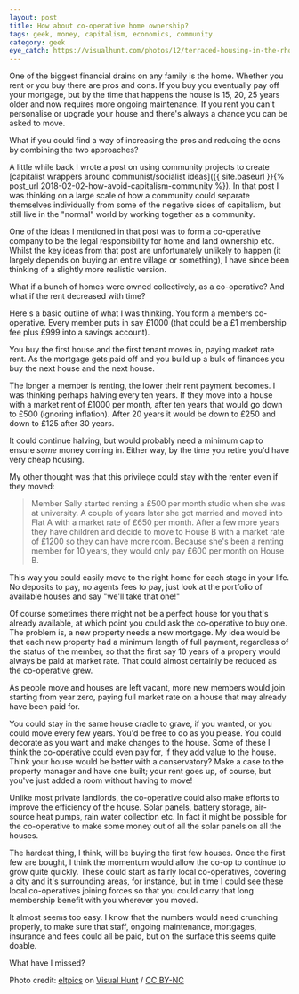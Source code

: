 ```yaml
---
layout: post
title: How about co-operative home ownership?
tags: geek, money, capitalism, economics, community
category: geek
eye_catch: https://visualhunt.com/photos/12/terraced-housing-in-the-rhondda-valley-homes.jpg
---
```


One of the biggest financial drains on any family is the home. Whether you rent or you buy there are pros and cons. If you buy you eventually pay off your mortgage, but by the time that happens the house is 15, 20, 25 years older and now requires more ongoing maintenance. If you rent you can't personalise or upgrade your house and there's always a chance you can be asked to move.

What if you could find a way of increasing the pros and reducing the cons by combining the two approaches?

<!--more-->

A little while back I wrote a post on using community projects to create [capitalist wrappers around communist/socialist ideas]({{ site.baseurl }}{% post_url 2018-02-02-how-avoid-capitalism-community %}). In that post I was thinking on a large scale of how a community could separate themselves individually from some of the negative sides of capitalism, but still live in the "normal" world by working together as a community.

One of the ideas I mentioned in that post was to form a co-operative company to be the legal responsibility for home and land ownership etc. Whilst the key ideas from that post are unfortunately unlikely to happen (it largely depends on buying an entire village or something), I have since been thinking of a slightly more realistic version.

What if a bunch of homes were owned collectively, as a co-operative? And what if the rent decreased with time?

Here's a basic outline of what I was thinking. You form a members co-operative. Every member puts in say £1000 (that could be a £1 membership fee plus £999 into a savings account).

You buy the first house and the first tenant moves in, paying market rate rent. As the mortgage gets paid off and you build up a bulk of finances you buy the next house and the next house.

The longer a member is renting, the lower their rent payment becomes. I was thinking perhaps halving every ten years. If they move into a house with a market rent of £1000 per month, after ten years that would go down to £500 (ignoring inflation). After 20 years it would be down to £250 and down to £125 after 30 years.

It could continue halving, but would probably need a minimum cap to ensure _some_ money coming in. Either way, by the time you retire you'd have very cheap housing.

My other thought was that this privilege could stay with the renter even if they moved:

> Member Sally started renting a £500 per month studio when she was at university. A couple of years later she got married and moved into Flat A with a market rate of £650 per month. After a few more years they have children and decide to move to House B with a market rate of £1200 so they can have more room. Because she's been a renting member for 10 years, they would only pay £600 per month on House B.

This way you could easily move to the right home for each stage in your life. No deposits to pay, no agents fees to pay, just look at the portfolio of available houses and say "we'll take that one!"

Of course sometimes there might not be a perfect house for you that's already available, at which point you could ask the co-operative to buy one. The problem is, a new property needs a new mortgage. My idea would be that each new property had a minimum length of full payment, regardless of the status of the member, so that the first say 10 years of a propery would always be paid at market rate. That could almost certainly be reduced as the co-operative grew.

As people move and houses are left vacant, more new members would join starting from year zero, paying full market rate on a house that may already have been paid for.

You could stay in the same house cradle to grave, if you wanted, or you could move every few years. You'd be free to do as you please. You could decorate as you want and make changes to the house. Some of these I think the co-operative could even pay for, if they add value to the house. Think your house would be better with a conservatory? Make a case to the property manager and have one built; your rent goes up, of course, but you've just added a room without having to move!

Unlike most private landlords, the co-operative could also make efforts to improve the efficiency of the house. Solar panels, battery storage, air-source heat pumps, rain water collection etc. In fact it might be possible for the co-operative to make some money out of all the solar panels on all the houses.

The hardest thing, I think, will be buying the first few houses. Once the first few are bought, I think the momentum would allow the co-op to continue to grow quite quickly. These could start as fairly local co-operatives, covering a city and it's surrounding areas, for instance, but in time I could see these local co-operatives joining forces so that you could carry that long membership benefit with you wherever you moved.

It almost seems too easy. I know that the numbers would need crunching properly, to make sure that staff, ongoing maintenance, mortgages, insurance and fees could all be paid, but on the surface this seems quite doable.

What have I missed?

Photo credit: [eltpics](https://visualhunt.co/a2/3732c9) on [Visual Hunt](https://visualhunt.com/re4/6725dc01) / [CC BY-NC](http://creativecommons.org/licenses/by-nc/2.0/)